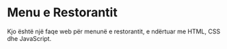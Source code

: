 # Menu e Restorantit
Kjo është një faqe web për menunë e restorantit, e ndërtuar me HTML, CSS dhe JavaScript.

